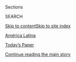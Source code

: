 <div id="app">

<div>

<div class="NYTAppHideMasthead css-zz1s19 e1suatyy0">

<div class="section css-ui9rw0 e1suatyy2">

<div class="css-11hrj97 er09x8g0">

<div class="css-6n7j50">

</div>

<span class="css-1dv1kvn">Sections</span>

<div class="css-10488qs">

<span class="css-1dv1kvn">SEARCH</span>

</div>

[Skip to content](#site-content)[Skip to site index](#site-index)

</div>

<div id="masthead-section-label" class="css-1fnb9ct eaxe0e00">

[América
Latina](https://www.nytimes3xbfgragh.onion/es/section/america-latina)

</div>

<div class="css-10698na e1huz5gh0">

</div>

</div>

<div id="masthead-bar-one" class="section hasLinks css-15hmgas e1csuq9d3">

<div class="css-uqyvli e1csuq9d0">

</div>

<div class="css-1uqjmks e1csuq9d1">

</div>

<div class="css-9e9ivx">

[](https://myaccount.nytimes3xbfgragh.onion/auth/login?response_type=cookie&client_id=vi)

</div>

<div class="css-1bvtpon e1csuq9d2">

[Today’s Paper](https://www.nytimes3xbfgragh.onion/section/todayspaper)

</div>

</div>

</div>

</div>

<div data-aria-hidden="false">

<div id="site-content" data-role="main">

<div class="css-1ffjgkm">

</div>

<div id="top-wrapper" class="css-15p45cc eaca97t0" type="top">

<div id="top-slug" class="css-19x0jxb eaca97t1" hidden="">

Advertisement

</div>

[Continue reading the main
story](#after-top)

<div class="ad top-wrapper" style="text-align:center;height:100%;display:block;min-height:90px">

<div id="top" class="place-ad" data-position="top" data-size-key="top">

</div>

</div>

<div id="after-top">

</div>

</div>

<div id="collection-espanol-america-latina" class="section css-15h4p1b e9abtgs0">

<div class="css-1j21atc e1svk9qx1">

<div class="css-fmiefx e1svk9qx2">

<div class="css-1hk7r2m eu54l5x0">

<div id="sponsor-wrapper" class="css-7a1pgi eaca97t0" type="sponsor" hidden="">

<div id="sponsor-slug" class="css-1l4mleb eaca97t1" hidden="">

Supported by

</div>

[Continue reading the main
story](#after-sponsor)

<div id="sponsor" class="ad sponsor-wrapper" style="text-align:left;height:100%;display:block">

</div>

<div id="after-sponsor">

</div>

</div>

</div>

### <span class="css-5xm8y ezz4tcd1">[en Español](/es/)</span>

</div>

<div class="css-nfcc9b e1svk9qx3">

<div class="css-vl9dhg e1svk9qx5">

<div class="css-1nrhkj6 e1svk9qx6">

# América Latina

<div class="follow-button-placeholder" data-collection-id="">

</div>

</div>

</div>

</div>

</div>

<div class="css-4svvz1 ekkqrpp0">

<div id="collection-highlights-container" class="section css-18l1u7x e46isfb1">

<div class="css-gfgt40 ekkqrpp1">

## Highlights

1.  ![<span class="css-1nk1g0h e1oaj3zl2"><span class="css-1dv1kvn">Credit</span>Victor
    Moriyama for The New York
    Times</span>](https://static01.graylady3jvrrxbe.onion/images/2020/08/26/world/00jaguars-promo/00jaguars-promo-videoLarge.jpg)
    
    <div class="css-10wtrbd">
    
    <div class="css-1dqkjed">
    
    [![](https://static01.graylady3jvrrxbe.onion/images/2020/08/26/world/00jaguars-promo/00jaguars-promo-thumbStandard.jpg)](/es/2020/09/01/espanol/america-latina/ibera-conservacion-jaguares-argentina.html)
    
    </div>
    
    ## [‘Estamos reparando el daño que hemos hecho’: el regreso de los jaguares en Argentina](/es/2020/09/01/espanol/america-latina/ibera-conservacion-jaguares-argentina.html)
    
    El retorno del principal depredador a los humedales de Iberá podría
    restaurar la salud de todo un ecosistema. Pero lograr que cinco
    felinos, con un pasado problemático, cacen y se apareen no es
    fácil.
    
    <span class="css-me3p27"></span><span class="css-1dydysp e4e4i5l3"></span><span class="css-9voj2j">Por
    <span class="css-1baulvz" itemprop="name">Ernesto Londoño</span> y
    <span class="css-1baulvz last-byline" itemprop="name">Victor
    Moriyama</span></span>
    
    </div>

2.  ![<span class="css-1nk1g0h e1oaj3zl2"><span class="css-1dv1kvn">Credit</span></span>](https://static01.graylady3jvrrxbe.onion/images/2020/08/22/world/29veterans-psychedelics-ES-00/merlin_175109595_f130c047-9103-4ea4-b0c4-e8272e88159b-videoLarge.jpg)
    
    <div class="css-10wtrbd">
    
    <div class="css-1dqkjed">
    
    [![](https://static01.graylady3jvrrxbe.onion/images/2020/08/22/world/29veterans-psychedelics-ES-00/Veterans-Psychedelics-Top-thumbStandard.jpg)](/es/2020/08/30/espanol/america-latina/ayahuasca-costa-rica.html)
    
    </div>
    
    ## [Veteranos militares buscan una cura en retiros de terapia alucinógena en la selva](/es/2020/08/30/espanol/america-latina/ayahuasca-costa-rica.html)
    
    La ayahuasca atrae a miles de personas cada año, entre ellas a
    soldados retirados. Quienes ofrecen la sustancia son exponentes de
    un boyante mercado de la salud mental sin regulaciones ni
    permisos.
    
    <span class="css-me3p27"></span><span class="css-1dydysp e4e4i5l3"></span><span class="css-9voj2j">Por
    <span class="css-1baulvz" itemprop="name">Ernesto Londoño</span> y
    <span class="css-1baulvz last-byline" itemprop="name">Adam
    Ferguson</span></span>
    
    </div>

3.  1.  ![<span class="css-1nk1g0h e1oaj3zl2"><span class="css-1dv1kvn">Credit</span>Jim
        Lo Scalzo/EPA vía
        Shutterstock</span>](https://static01.graylady3jvrrxbe.onion/images/2020/09/20/world/26bank-ES-00/20idb-videoLarge-v2.jpg)
        
        <div class="css-10wtrbd">
        
        ### América Latina
        
        ## [Mauricio Claver-Carone, el aliado de Trump que quiere dirigir el Banco Interamericano de Desarrollo](/es/2020/08/26/espanol/america-latina/mauricio-claver-carone-bid-trump.html)
        
        <div class="css-ajkwsy">
        
        [![](https://static01.graylady3jvrrxbe.onion/images/2020/09/20/world/26bank-ES-00/20idb-thumbStandard.jpg)](/es/2020/08/26/espanol/america-latina/mauricio-claver-carone-bid-trump.html)
        
        </div>
        
        El funcionario busca ser el primer estadounidense en encabezar
        la principal fuente de financiamiento del desarrollo de América
        Latina. Su nominación ha sido divisiva en la región, que está en
        crisis económica y ve el papel del banco como crucial para su
        recuperación.
        
        <span class="css-me3p27"></span><span class="css-1dydysp e4e4i5l3"></span><span class="css-9voj2j">Por
        <span class="css-1baulvz last-byline" itemprop="name">Natalie
        Kitroeff</span></span>
        
        </div>
    
    2.  ![<span class="css-1nk1g0h e1oaj3zl2"><span class="css-1dv1kvn">Credit</span>David
        Mercado/Reuters</span>](https://static01.graylady3jvrrxbe.onion/images/2020/08/19/world/22virus-Bolivia-ES-00/Virus-Bolivia-videoLarge.jpg)
        
        <div class="css-10wtrbd">
        
        ### Sudamérica
        
        ## [Bolivia y el coronavirus: la tasa de mortalidad al alza durante la crisis política](/es/2020/08/22/espanol/america-latina/bolivia-coronavirus.html)
        
        <div class="css-ajkwsy">
        
        [![](https://static01.graylady3jvrrxbe.onion/images/2020/08/19/world/22virus-Bolivia-ES-00/Virus-Bolivia-thumbStandard.jpg)](/es/2020/08/22/espanol/america-latina/bolivia-coronavirus.html)
        
        </div>
        
        El país estaba sumido en la agitación política cuando llegó la
        pandemia. La respuesta fue caótica. Y el aumento de muertes que
        siguió fue uno de los peores del mundo, según un análisis de The
        New York
        Times.
        
        <span class="css-me3p27"></span><span class="css-1dydysp e4e4i5l3"></span><span class="css-9voj2j">Por
        <span class="css-1baulvz" itemprop="name">Anatoly
        Kurmanaev</span>,
        <span class="css-1baulvz" itemprop="name">María Silvia
        Trigo</span> y
        <span class="css-1baulvz last-byline" itemprop="name">Allison
        McCann</span></span>
        
        </div>

</div>

<div class="css-1xdhyk6 e46isfb0">

<div class="css-zk12ih ef6si7p0">

1.  ![<span class="css-1hhnwbi e1oaj3zl2"><span class="css-1dv1kvn">Credit</span>Guillermo
    Arias para The New York
    Times</span>](https://static01.graylady3jvrrxbe.onion/images/2020/08/18/multimedia/18borderschools-ES-00/merlin_175763541_5bd3b445-6b29-48c7-94e0-58947723d57a-videoLarge.jpg)
    
    <div class="css-10wtrbd">
    
    ## [Una escuela temporal para los niños en busca de asilo](/es/2020/08/18/espanol/america-latina/escuela-frontera-mexico.html)
    
    Los esfuerzos por educar a los niños en la frontera entre México y
    Estados Unidos se han visto frustrados por la pandemia. Unos
    voluntarios están llenando ese
    vacío.
    
    <span class="css-me3p27"></span><span class="css-1dydysp e4e4i5l3"></span><span class="css-9voj2j">By
    <span class="css-1baulvz" itemprop="name">Myriam Vidal Valero</span>
    y <span class="css-1baulvz last-byline" itemprop="name">Rodrigo
    Pérez
    Ortega</span></span>
    
    </div>

2.  ### Obituario
    
    ![<span class="css-1hhnwbi e1oaj3zl2"><span class="css-1dv1kvn">Credit</span>Carlos
    Vertanessian</span>](https://static01.graylady3jvrrxbe.onion/images/2020/08/25/obituaries/26Breitfeld-ES/merlin_176125773_5b7ae3b6-86ff-4acf-92b9-1e6051bf4a09-videoLarge.jpg)
    
    <div class="css-10wtrbd">
    
    ## [Alfredo Breitfeld, un anticuario de Buenos Aires que apostaba por el futuro de los libros](/es/2020/08/27/espanol/cultura/Alfredo-Breitfeld-librero.html)
    
    Como cada año, estaba decidido a asistir a una feria de libros
    antiguos en Nueva York. Comenzó a enfermarse cuando volaba a casa y
    murió a los 82 años a causa del nuevo
    coronavirus.
    
    <span class="css-me3p27"></span><span class="css-1dydysp e4e4i5l3"></span><span class="css-9voj2j">By
    <span class="css-1baulvz last-byline" itemprop="name">Penelope
    Green</span></span>
    
    </div>

3.  ![<span class="css-1hhnwbi e1oaj3zl2"><span class="css-1dv1kvn">Credit</span>Adriana
    Loureiro Fernandez para The New York
    Times</span>](https://static01.graylady3jvrrxbe.onion/images/2020/08/11/world/18venezuela-ES-00/merlin_175445121_e6ce25f8-bff5-4b9b-967e-0beb084f020f-videoLarge.jpg)
    
    <div class="css-10wtrbd">
    
    ## [Venezuela enfrenta al coronavirus con la fuerza de sus agentes de seguridad](/es/2020/08/19/espanol/america-latina/venezuela-represion-coronavirus.html)
    
    Una economía destruida y un sistema de salud colapsado han dejado al
    país sin capacidad para combatir la pandemia como lo han hecho otras
    naciones. En cambio, el gobierno ha desplegado sus fuerzas de
    seguridad para tratar de contener la
    propagación.
    
    <span class="css-me3p27"></span><span class="css-1dydysp e4e4i5l3"></span><span class="css-9voj2j">By
    <span class="css-1baulvz" itemprop="name">Anatoly Kurmanaev</span>,
    <span class="css-1baulvz" itemprop="name">Isayen Herrera</span> y
    <span class="css-1baulvz last-byline" itemprop="name">Sheyla
    Urdaneta</span></span>
    
    </div>

4.  ### México
    
    ![<span class="css-1hhnwbi e1oaj3zl2"><span class="css-1dv1kvn">Credit</span>Daniel
    Berehulak para The New York
    Times</span>](https://static01.graylady3jvrrxbe.onion/images/2020/08/05/world/10mexico-hospitals-ES-00/00mexico-hospital15-videoLarge.jpg)
    
    <div class="css-10wtrbd">
    
    ## [‘Prefiero quedarme en mi casa y morirme ahí’](/es/2020/08/10/espanol/america-latina/mexico-covid-hospitales.html)
    
    El miedo a los hospitales lleva a muchos mexicanos a postergar el
    tratamiento del coronavirus hasta que es demasiado tarde para
    recibir
    ayuda.
    
    <span class="css-me3p27"></span><span class="css-1dydysp e4e4i5l3"></span><span class="css-9voj2j">By
    <span class="css-1baulvz" itemprop="name">Natalie Kitroeff</span> y
    <span class="css-1baulvz last-byline" itemprop="name">Paulina
    Villegas</span></span>
    
    </div>

5.  ### América Latina
    
    ![<span class="css-1hhnwbi e1oaj3zl2"><span class="css-1dv1kvn">Credit</span>Federico
    Rios para The New York
    Times</span>](https://static01.graylady3jvrrxbe.onion/images/2020/08/05/world/07uribe-ES-1/merlin_175318935_49d41761-d0da-4944-bdb0-844a92f5bbcc-videoLarge.jpg)
    
    <div class="css-10wtrbd">
    
    ## [La detención de Álvaro Uribe profundiza las divisiones de Colombia](/es/2020/08/07/espanol/america-latina/alvaro-uribe-colombia.html)
    
    Con el político más poderoso del país en arresto domiciliario, la
    nación vuelve a la intensa fragmentación política que durante años
    ha intentado
    superar.
    
    <span class="css-me3p27"></span><span class="css-1dydysp e4e4i5l3"></span><span class="css-9voj2j">By
    <span class="css-1baulvz last-byline" itemprop="name">Julie
    Turkewitz</span></span>
    
    </div>

</div>

</div>

</div>

<div id="mid1-wrapper" class="css-1mn4oms eaca97t0" type="rank">

<div id="mid1-slug" class="css-1tag3rd eaca97t1">

Advertisement

</div>

[Continue reading the main
story](#after-mid1)

<div id="mid1" class="ad mid1-wrapper" style="text-align:center;height:100%;display:block">

</div>

<div id="after-mid1">

</div>

</div>

</div>

<div class="css-185go5a e1o5byef0">

<div class="css-15cbhtu">

  - [Lo más reciente](#stream-panel)
  - <span class="css-6n7j50">Buscar</span>
    <div class="control">
    <div class="label-container css-1dv1kvn">
    Buscar
    </div>
    <div class="css-wm4t3d">
    **<span id="clear-search-input" class="css-1dv1kvn">Clear this text
    input</span>
    </div>
    </div>
    <span class="css-1iovbfw"></span>

<div id="stream-panel" class="section css-8msx5b e1jz0cab1">

<div class="css-13mho3u">

1.  
    
    <div class="css-1cp3ece">
    
    <div class="css-1l4spti">
    
    [](/es/2020/09/07/espanol/america-latina/venezuela-oposicion.html)
    
    <div class="css-79elbk">
    
    ![](https://static01.graylady3jvrrxbe.onion/images/2020/09/04/world/07Venezuela-ES-00/04venezuela-thumbWide-v2.jpg?quality=75&auto=webp&disable=upscale)
    
    </div>
    
    ## ¿Postular o boicotear? La oposición venezolana, dividida ante las próximas elecciones
    
    Ni sanciones ni boicots han logrado derribar Nicolás Maduro. Ahora
    algunos líderes opositores están listos para cambiar de estrategia y
    enfrentar al presidente en las urnas, a pesar de las dudas sobre la
    equidad del voto.
    
    <div class="css-1nqbnmb ea5icrr0">
    
    Por <span class="css-1n7hynb">Mariana Martínez <span>y</span>
    Anatoly Kurmanaev</span>
    
    </div>
    
    <div class="css-185051n">
    
    [Read in
    English](https://www.nytimes3xbfgragh.onion/2020/09/06/international-home/venezuela-elections-maduro.html "Read in English")
    
    </div>
    
    </div>
    
    <div class="css-1lc2l26 e1xfvim33">
    
    </div>
    
    </div>

2.  
    
    <div class="css-1cp3ece">
    
    <div class="css-1l4spti">
    
    [](/es/2020/09/05/espanol/america-latina/coronavirus-amlo-sheinbaum.html)
    
    <div class="css-79elbk">
    
    ![](https://static01.graylady3jvrrxbe.onion/images/2020/09/03/world/05mexico-mayor-ES-00/merlin_176416098_ddde0fca-2696-4855-a1ed-2a3ef2e47e64-thumbWide.jpg?quality=75&auto=webp&disable=upscale)
    
    </div>
    
    ## Entre la pandemia y el presidente: el delicado equilibrio de la jefa de gobierno de Ciudad de México
    
    Claudia Sheinbaum es la primera mujer, y la primera persona judía,
    elegida para gobernar la capital y necesita el apoyo del presidente.
    Pero, ¿cuán cerca puede permanecer de un hombre que ha minimizado la
    pandemia?
    
    <div class="css-1nqbnmb ea5icrr0">
    
    Por <span class="css-1n7hynb">Natalie Kitroeff</span>
    
    </div>
    
    <div class="css-185051n">
    
    [Read in
    English](https://www.nytimes3xbfgragh.onion/2020/09/05/world/americas/mexico-mayor-amlo-sheinbaum.html "Read in English")
    
    </div>
    
    </div>
    
    <div class="css-1lc2l26 e1xfvim33">
    
    </div>
    
    </div>

3.  
    
    <div class="css-1cp3ece">
    
    <div class="css-1l4spti">
    
    [](/es/2020/09/04/espanol/america-latina/crisis-universidades-coronavirus.html)
    
    <div class="css-79elbk">
    
    ![](https://static01.graylady3jvrrxbe.onion/images/2020/09/01/world/00virus-latam-ES-02/virus-latam-education-delgado-thumbWide.jpg?quality=75&auto=webp&disable=upscale)
    
    </div>
    
    ### <span class="css-m70j1g">América Latina</span>
    
    ## Millones abandonan la universidad en América Latina a causa de la pandemia
    
    Muchos de ellos fueron los primeros de sus familias en llegar a la
    universidad. Pero ¿cómo estudias cuando no puedes sobrevivir?
    
    <div class="css-1nqbnmb ea5icrr0">
    
    Por <span class="css-1n7hynb">Julie Turkewitz</span>
    
    </div>
    
    <div class="css-185051n">
    
    [Read in
    English](https://www.nytimes3xbfgragh.onion/2020/09/04/world/americas/latin-america-education.html "Read in English")
    
    </div>
    
    </div>
    
    <div class="css-1lc2l26 e1xfvim33">
    
    </div>
    
    </div>

4.  
    
    <div class="css-1cp3ece">
    
    <div class="css-1l4spti">
    
    [](/2020/08/25/sports/soccer/lionel-messi-barcelona.html)
    
    <div class="css-79elbk">
    
    ![](https://static01.graylady3jvrrxbe.onion/images/2020/08/25/sports/25messi1/merlin_175742508_96621112-3c4d-483d-a45c-d92bc682f5e3-thumbWide.jpg?quality=75&auto=webp&disable=upscale)
    
    </div>
    
    ## Lionel Messi Tells Barcelona He’s Leaving
    
    The Argentine star invoked a clause in his contract that would allow
    him to leave without a transfer fee before the end of his contract.
    The club is expected to argue his decision is not valid.
    
    <div class="css-1nqbnmb ea5icrr0">
    
    Por <span class="css-1n7hynb">Rory Smith</span>
    
    </div>
    
    <div class="css-185051n">
    
    [Leer en
    español](https://www.nytimes3xbfgragh.onion/es/2020/08/25/espanol/deportes/messi-se-va-barcelona.html "Read in Spanish")
    
    </div>
    
    </div>
    
    <div class="css-1lc2l26 e1xfvim33">
    
    </div>
    
    </div>

5.  
    
    <div class="css-1cp3ece">
    
    <div class="css-1l4spti">
    
    [](/2020/08/23/sports/soccer/neymar-psg-.html)
    
    <div class="css-79elbk">
    
    ![](https://static01.graylady3jvrrxbe.onion/images/2020/08/23/sports/23onsoccer-champions1/23onsoccer-champions1-thumbWide.jpg?quality=75&auto=webp&disable=upscale)
    
    </div>
    
    ### <span class="css-m70j1g">On Soccer</span>
    
    ## Neymar Finally Grows Up
    
    Paris St.-Germain brought in the Brazilian forward to win games like
    Sunday’s Champions League final. The key to achieving his goal, and
    the club’s, may be realizing he doesn’t have to do it alone.
    
    <div class="css-1nqbnmb ea5icrr0">
    
    Por <span class="css-1n7hynb">Rory
    Smith</span>
    
    </div>
    
    </div>
    
    <div class="css-1lc2l26 e1xfvim33">
    
    </div>
    
    </div>

6.  
    
    <div class="css-1cp3ece">
    
    <div class="css-1l4spti">
    
    [](/es/2020/08/17/espanol/america-latina/vacuna-coronavirus-brasil.html)
    
    <div class="css-79elbk">
    
    ![](https://static01.graylady3jvrrxbe.onion/images/2020/08/16/world/17Brazil-vac-ES-00/merlin_175106148_7983adc4-cfe5-443f-9c34-7dab22b57205-thumbWide.jpg?quality=75&auto=webp&disable=upscale)
    
    </div>
    
    ### <span class="css-m70j1g">América del Sur</span>
    
    ## Brasil es el laboratorio ideal para buscar la vacuna contra el coronavirus
    
    El contagio generalizado, una amplia reserva nacional de científicos
    y una sólida infraestructura de fabricación de inmunizaciones han
    convertido al país en un actor importante en la búsqueda de una
    vacuna.
    
    <div class="css-1nqbnmb ea5icrr0">
    
    Por <span class="css-1n7hynb">Manuela Andreoni <span>y</span>
    Ernesto Londoño</span>
    
    </div>
    
    <div class="css-185051n">
    
    [Read in
    English](https://www.nytimes3xbfgragh.onion/2020/08/15/world/americas/brazil-coronavirus-vaccine.html "Read in English")
    
    </div>
    
    </div>
    
    <div class="css-1lc2l26 e1xfvim33">
    
    </div>
    
    </div>

7.  
    
    <div class="css-1cp3ece">
    
    <div class="css-1l4spti">
    
    [](/2020/08/09/sports/soccer/atletico-madrid-champions-league-renan-lodi.html)
    
    <div class="css-79elbk">
    
    ![](https://static01.graylady3jvrrxbe.onion/images/2020/08/10/sports/10soccer-brazil4/merlin_157706214_a6694324-6f1e-449c-a001-9331fa587e58-thumbWide.jpg?quality=75&auto=webp&disable=upscale)
    
    </div>
    
    ## A Brazilian Soccer Mine Strikes Gold in Madrid
    
    Renan Lodi’s arrival at Atlético Madrid has fulfilled his dream of
    playing in the Champions League, but it also produced a long-awaited
    payday for the scouting business that discovered him.
    
    <div class="css-1nqbnmb ea5icrr0">
    
    Por <span class="css-1n7hynb">Tariq
    Panja</span>
    
    </div>
    
    </div>
    
    <div class="css-1lc2l26 e1xfvim33">
    
    </div>
    
    </div>

8.  
    
    <div class="css-1cp3ece">
    
    <div class="css-1l4spti">
    
    [](/es/2020/08/07/espanol/america-latina/bloqueos-bolivia.html)
    
    <div class="css-79elbk">
    
    ![](https://static01.graylady3jvrrxbe.onion/images/2020/08/07/world/07bolivia-ES/07bolivia-thumbWide.jpg?quality=75&auto=webp&disable=upscale)
    
    </div>
    
    ### <span class="css-m70j1g">Sudamérica</span>
    
    ## Bolivia está bloqueada, los manifestantes obstruyen el acceso a las ciudades
    
    Seis millones de personas han quedado aisladas por 70 bloqueos
    instalados en protesta por la respuesta del gobierno al coronavirus
    y el aplazamiento de las elecciones generales del país.
    
    <div class="css-1nqbnmb ea5icrr0">
    
    Por <span class="css-1n7hynb">María Silvia Trigo <span>y</span>
    Anatoly Kurmanaev</span>
    
    </div>
    
    <div class="css-185051n">
    
    [Read in
    English](https://www.nytimes3xbfgragh.onion/2020/08/07/world/americas/bolivia-roadblock-blockade.html "Read in English")
    
    </div>
    
    </div>
    
    <div class="css-1lc2l26 e1xfvim33">
    
    </div>
    
    </div>

9.  
    
    <div class="css-1cp3ece">
    
    <div class="css-1l4spti">
    
    [](/es/2020/08/06/espanol/america-latina/migracion-estados-unidos.html)
    
    <div class="css-79elbk">
    
    ![](https://static01.graylady3jvrrxbe.onion/images/2020/08/06/world/06mexico-migration-ES-1/06mexico-migration-thumbWide.jpg?quality=75&auto=webp&disable=upscale)
    
    </div>
    
    ## Tras una pausa, el número de migrantes que intentan entrar a Estados Unidos se ha disparado
    
    El número de personas arrestadas en la frontera se ha duplicado
    desde la primavera debido a la recesión económica de México y a una
    política del gobierno de Donald Trump que, según los inmigrantes,
    funciona a su favor.
    
    <div class="css-1nqbnmb ea5icrr0">
    
    Por <span class="css-1n7hynb">Kirk Semple</span>
    
    </div>
    
    <div class="css-185051n">
    
    [Read in
    English](https://www.nytimes3xbfgragh.onion/2020/08/06/world/americas/mexico-immigration-usa.html "Read in English")
    
    </div>
    
    </div>
    
    <div class="css-1lc2l26 e1xfvim33">
    
    </div>
    
    </div>

10. 
    
    <div class="css-1cp3ece">
    
    <div class="css-1l4spti">
    
    [](/es/2020/08/04/espanol/america-latina/alvaro-uribe-detencion-colombia.html)
    
    <div class="css-79elbk">
    
    ![](https://static01.graylady3jvrrxbe.onion/images/2020/08/04/world/04uribe-ES/merlin_138461055_e8f62ffd-95e1-4b71-8a94-dda7b8b50083-thumbWide.jpg?quality=75&auto=webp&disable=upscale)
    
    </div>
    
    ### <span class="css-m70j1g">AMÉRICA LATINA</span>
    
    ## La Corte Suprema de Colombia ordena la detención de Álvaro Uribe
    
    La decisión de poner bajo arresto domiciliario al expresidente de
    Colombia, involucrado en una investigación de fraude y soborno,
    podría ser un punto de inflexión en una nación donde los políticos
    poderosos suelen evadir la justicia .
    
    <div class="css-1nqbnmb ea5icrr0">
    
    Por <span class="css-1n7hynb">Julie Turkewitz</span>
    
    </div>
    
    <div class="css-185051n">
    
    [Read in
    English](https://www.nytimes3xbfgragh.onion/2020/08/04/world/americas/colombia-president-uribe-charged.html "Read in English")
    
    </div>
    
    </div>
    
    <div class="css-1lc2l26 e1xfvim33">
    
    </div>
    
    </div>

<div class="css-13mho3u">

<div class="css-1t62hi8">

<div class="css-1stvaey">

Ver
más

<div>

<div style="border:0;clip:rect(0 0 0 0);height:1px;margin:-1px;overflow:hidden;white-space:nowrap;padding:0;width:1px;position:absolute" data-role="log" data-aria-live="assertive">

</div>

<div style="border:0;clip:rect(0 0 0 0);height:1px;margin:-1px;overflow:hidden;white-space:nowrap;padding:0;width:1px;position:absolute" data-role="log" data-aria-live="assertive">

</div>

<div style="border:0;clip:rect(0 0 0 0);height:1px;margin:-1px;overflow:hidden;white-space:nowrap;padding:0;width:1px;position:absolute" data-role="log" data-aria-live="polite">

</div>

<div style="border:0;clip:rect(0 0 0 0);height:1px;margin:-1px;overflow:hidden;white-space:nowrap;padding:0;width:1px;position:absolute" data-role="log" data-aria-live="polite">

</div>

</div>

</div>

</div>

</div>

</div>

<div class="css-g6hk37 supplemental">

<div id="mid2-wrapper" class="css-10wkyv7 eaca97t0" type="lede">

<div id="mid2-slug" class="css-1tag3rd eaca97t1">

Advertisement

</div>

[Continue reading the main
story](#after-mid2)

<div id="mid2" class="ad mid2-wrapper" style="text-align:center;height:100%;display:block;min-height:250px">

</div>

<div id="after-mid2">

</div>

</div>

<div id="mktg-wrapper" class="css-oxle51 eaca97t0" type="mktg">

<div id="mktg-slug" class="css-1tag3rd eaca97t1">

Advertisement

</div>

[Continue reading the main
story](#after-mktg)

<div id="mktg" class="ad mktg-wrapper" style="text-align:center;height:100%;display:block">

</div>

<div id="after-mktg">

</div>

</div>

</div>

</div>

</div>

</div>

</div>

</div>

## Site Index

<div>

</div>

## Site Information Navigation

  - [© <span>2020</span> <span>The New York Times
    Company</span>](https://help.nytimes3xbfgragh.onion/hc/en-us/articles/115014792127-Copyright-notice)

<!-- end list -->

  - [NYTCo](https://www.nytco.com/)
  - [Contact
    Us](https://help.nytimes3xbfgragh.onion/hc/en-us/articles/115015385887-Contact-Us)
  - [Work with us](https://www.nytco.com/careers/)
  - [Advertise](https://nytmediakit.com/)
  - [T Brand Studio](http://www.tbrandstudio.com/)
  - [Your Ad
    Choices](https://www.nytimes3xbfgragh.onion/privacy/cookie-policy#how-do-i-manage-trackers)
  - [Privacy](https://www.nytimes3xbfgragh.onion/privacy)
  - [Terms of
    Service](https://help.nytimes3xbfgragh.onion/hc/en-us/articles/115014893428-Terms-of-service)
  - [Terms of
    Sale](https://help.nytimes3xbfgragh.onion/hc/en-us/articles/115014893968-Terms-of-sale)
  - [Site
    Map](https://spiderbites.nytimes3xbfgragh.onion)
  - [Help](https://help.nytimes3xbfgragh.onion/hc/en-us)
  - [Subscriptions](https://www.nytimes3xbfgragh.onion/subscription?campaignId=37WXW)

</div>

</div>
